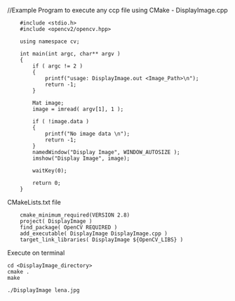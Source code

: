 //Example Program to execute any ccp file using CMake - DisplayImage.cpp


        #include <stdio.h>
        #include <opencv2/opencv.hpp>

        using namespace cv;

        int main(int argc, char** argv )
        {
            if ( argc != 2 )
            {
                printf("usage: DisplayImage.out <Image_Path>\n");
                return -1;
            }

            Mat image;
            image = imread( argv[1], 1 );

            if ( !image.data )
            {
                printf("No image data \n");
                return -1;
            }
            namedWindow("Display Image", WINDOW_AUTOSIZE );
            imshow("Display Image", image);

            waitKey(0);

            return 0;
        }

CMakeLists.txt file

        cmake_minimum_required(VERSION 2.8)
        project( DisplayImage )
        find_package( OpenCV REQUIRED )
        add_executable( DisplayImage DisplayImage.cpp )
        target_link_libraries( DisplayImage ${OpenCV_LIBS} )

Execute on terminal

    cd <DisplayImage_directory>
    cmake .
    make

    ./DisplayImage lena.jpg
